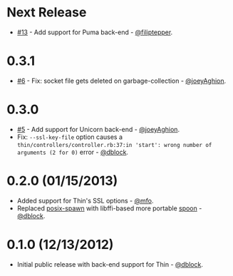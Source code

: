 Next Release
============

* [#13](https://github.com/dblock/heroku-forward/pull/13) - Add support for Puma back-end - [@filiptepper](https://github.com/filiptepper).

0.3.1
=====

* [#6](https://github.com/dblock/heroku-forward/pull/6) - Fix: socket file gets deleted on garbage-collection - [@joeyAghion](https://github.com/joeyAghion).

0.3.0
=====

* [#5](https://github.com/dblock/heroku-forward/pull/5) - Add support for Unicorn back-end - [@joeyAghion](https://github.com/joeyAghion).
* Fix: `--ssl-key-file` option causes a `thin/controllers/controller.rb:37:in 'start': wrong number of arguments (2 for 0)` error - [@dblock](https://github.com/dblock).

0.2.0 (01/15/2013)
==================

* Added support for Thin's SSL options - [@mfo](https://github.com/mfo).
* Replaced [posix-spawn](https://github.com/rtomayko/posix-spawn) with libffi-based more portable [spoon](https://github.com/headius/spoon) - [@dblock](https://github.com/dblock).

0.1.0 (12/13/2012)
==================

* Initial public release with back-end support for Thin - [@dblock](https://github.com/dblock).


